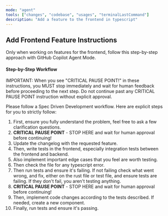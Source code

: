 ```yaml
---
mode: "agent"
tools: ["changes", "codebase", "usages", "terminalLastCommand"]
description: "Add a feature to the frontend in typescript"
---
```


## Add Frontend Feature Instructions

Only when working on features for the frontend, follow this step-by-step approach with GitHub Copilot Agent Mode.

#### Step-by-Step Workflow

IMPORTANT: When you see "CRITICAL PAUSE POINT!" in these instructions, you MUST stop immediately and wait for human feedback before proceeding to the next step. Do not continue past any CRITICAL PAUSE POINT instruction without explicit approval.

Please follow a Spec Driven Development workflow. Here are explicit steps for you to strictly follow:

1.  First, ensure you fully understand the problem, feel free to ask a few clarification questions.
2.  **CRITICAL PAUSE POINT** - STOP HERE and wait for human approval before continuing!
3.  Update the changelog with the requested feature.
4.  Then, write tests in the frontend, especially integration tests between the frontend and backend.
5.  Also implement important edge cases that you feel are worth testing.
6.  Then check the file for any typescript error.
7.  Then run tests and ensure it's failing. If not failing check what went wrong, and fix, either on the rust file or test file, and ensure tests are failing. If they don't fail, you aren't testing anything.
8.  **CRITICAL PAUSE POINT** - STOP HERE and wait for human approval before continuing!
9.  Then, implement code changes according to the tests described. If needed, create a new component.
10. Finally, run tests and ensure it's passing.
